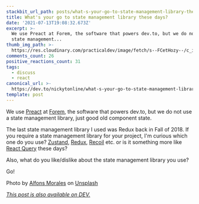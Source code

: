 ```yaml
---
stackbit_url_path: posts/what-s-your-go-to-state-management-library-these-days-4kfe
title: What's your go to state management library these days?
date: '2021-07-13T19:08:32.673Z'
excerpt: >-
  We use Preact at Forem, the software that powers dev.to, but we do not use a
  state management...
thumb_img_path: >-
  https://res.cloudinary.com/practicaldev/image/fetch/s--FCetHozy--/c_imagga_scale,f_auto,fl_progressive,h_420,q_auto,w_1000/https://dev-to-uploads.s3.amazonaws.com/uploads/articles/75d4oei8hj450uez4e6z.jpeg
comments_count: 26
positive_reactions_count: 31
tags:
  - discuss
  - react
canonical_url: >-
  https://dev.to/nickytonline/what-s-your-go-to-state-management-library-these-days-4kfe
template: post
---
```

We use [Preact](https://preactjs.com/) at [Forem](https://forem.com), the software that powers dev.to, but we do not use a state management library, just good old component state.

The last state management library I used was Redux back in Fall of 2018. If you require a state management library for your project, I'm curious which one do you use? [Zustand](https://github.com/pmndrs/zustand), [Redux](https://redux.js.org/), [Recoil](https://recoiljs.org/) etc. or is it something more like [React Query](https://github.com/tannerlinsley/react-query) these days?

Also, what do you like/dislike about the state management library you use?

Go!

Photo by <a href="https://unsplash.com/@alfonsmc10?utm_source=unsplash&utm_medium=referral&utm_content=creditCopyText">Alfons Morales</a> on <a href="https://unsplash.com/s/photos/management-library?utm_source=unsplash&utm_medium=referral&utm_content=creditCopyText">Unsplash</a>

*[This post is also available on DEV.](https://dev.to/nickytonline/what-s-your-go-to-state-management-library-these-days-4kfe)*


<script>
const parent = document.getElementsByTagName('head')[0];
const script = document.createElement('script');
script.type = 'text/javascript';
script.src = 'https://cdnjs.cloudflare.com/ajax/libs/iframe-resizer/4.1.1/iframeResizer.min.js';
script.charset = 'utf-8';
script.onload = function() {
    window.iFrameResize({}, '.liquidTag');
};
parent.appendChild(script);
</script>    
